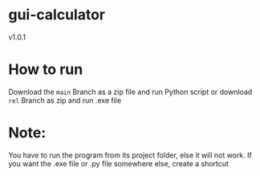 # gui-calculator
v1.0.1

# How to run
Download the ```main``` Branch as a zip file and
run Python script or download ```rel``` Branch as zip and run .exe file

# Note:
You have to run the program from its project folder, else it will not work.
If you want the .exe file or .py file somewhere else, create a shortcut 
